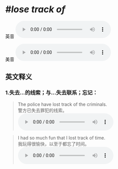 # ***\#lose track of*** 
英音
<audio src="./media/lose track of1_AAC.aac" controls="controls"></audio>

美音
<audio src="./media/lose track of2_AAC.aac" controls="controls"></audio>



  

英文释义
---
### 1.**失去…的线索；与…失去联系；忘记：**  

 > The police have lost track of the criminals.   
 > 警方已失去罪犯的线索。    
<audio src="./media/track-5.aac" controls="controls"></audio>

 > I had so much fun that I lost track of time.   
 > 我玩得很愉快，以至于都忘了时间。    
<audio src="./media/track-6.aac" controls="controls"></audio>


